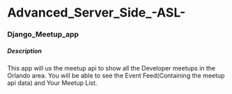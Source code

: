 # Advanced_Server_Side_-ASL-

### Django_Meetup_app

##### Description
This app will us the meetup api to show all the Developer meetups in the Orlando area.
You will be able to see the Event Feed(Containing the meetup api data) and Your Meetup List.

